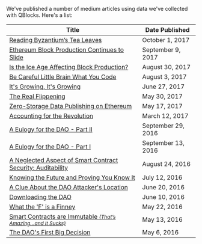 We've published a number of medium articles using data we've collected with QBlocks. Here's a list:

| Title | Date Published |
|-------|----------------|
| [Reading Byzantium’s Tea Leaves](https://medium.com/@tjayrush/ethereum-block-production-continues-to-slide-1b74a2123e3f) | October 1, 2017 |
| [Ethereum Block Production Continues to Slide](https://medium.com/@tjayrush/ethereum-block-production-continues-to-slide-1b74a2123e3f) | September 9, 2017 |
| [Is the Ice Age Affecting Block Production?](https://medium.com/@tjayrush/is-the-ice-age-effecting-block-production-4c943c835975) | August 30, 2017 |
| [Be Careful Little Brain What You Code](https://medium.com/@tjayrush/be-careful-little-brain-what-you-code-6ad4d5fb9d9b) | August 3, 2017 |
| [It's Growing, It's Growing](https://medium.com/@tjayrush/its-growing-it-s-growing-568cd06beb81) | June 27, 2017 |
| [The Real Flippening](https://medium.com/@tjayrush/the-real-flippening-668890d4a5ad) | May 30, 2017 |
| [Zero-Storage Data Publishing on Ethereum](https://medium.com/@tjayrush/the-real-flippening-668890d4a5ad) | May 17, 2017 |
| [Accounting for the Revolution](https://medium.com/@tjayrush/accounting-for-the-revolution-8822b28ccc16) | March 12, 2017 |
| [A Eulogy for the DAO - Part II](https://medium.com/@tjayrush/a-eulogy-for-the-dao-74a55b9afd92) | September 29, 2016 |
| [A Eulogy for the DAO - Part I](https://medium.com/@tjayrush/a-eulogy-for-the-dao-74a55b9afd92) | September 13, 2016 |
| [A Neglected Aspect of Smart Contract Security: Auditability](https://medium.com/@tjayrush/a-eulogy-for-the-dao-74a55b9afd92) | August 24, 2016 |
| [Knowing the Future and Proving You Know It](https://medium.com/@tjayrush/what-the-f-is-a-finney-8e727f29e77f) | July 12, 2016 |
| [A Clue About the DAO Attacker's Location](https://medium.com/@tjayrush/what-the-f-is-a-finney-8e727f29e77f) | June 20, 2016 |
| [Downloading the DAO](https://medium.com/@tjayrush/what-the-f-is-a-finney-8e727f29e77f) | June 10, 2016 |
| [What the 'F' is a Finney](https://medium.com/@tjayrush/what-the-f-is-a-finney-8e727f29e77f) | May 22, 2016 |
| [Smart Contracts are Immutable <small>*(That’s Amazing…and It Sucks)*](https://medium.com/@tjayrush/what-the-f-is-a-finney-8e727f29e77f) | May 13, 2016 |
| [The DAO's First Big Decision](https://medium.com/@tjayrush/what-the-f-is-a-finney-8e727f29e77f) | May 6, 2016 |
